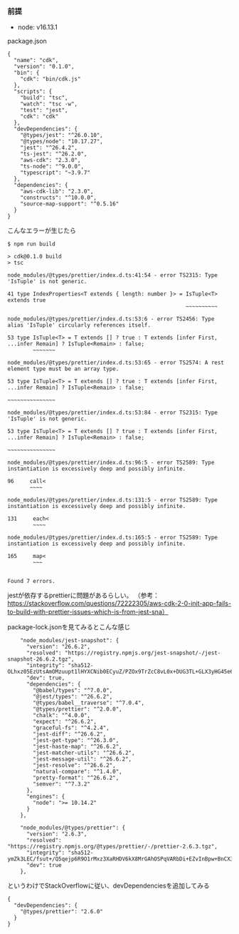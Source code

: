 

### 前提
* node: v16.13.1

package.json
```
{
  "name": "cdk",
  "version": "0.1.0",
  "bin": {
    "cdk": "bin/cdk.js"
  },
  "scripts": {
    "build": "tsc",
    "watch": "tsc -w",
    "test": "jest",
    "cdk": "cdk"
  },
  "devDependencies": {
    "@types/jest": "^26.0.10",
    "@types/node": "10.17.27",
    "jest": "^26.4.2",
    "ts-jest": "^26.2.0",
    "aws-cdk": "2.3.0",
    "ts-node": "^9.0.0",
    "typescript": "~3.9.7"
  },
  "dependencies": {
    "aws-cdk-lib": "2.3.0",
    "constructs": "^10.0.0",
    "source-map-support": "^0.5.16"
  }
}
```

こんなエラーが生じたら

```
$ npm run build

> cdk@0.1.0 build
> tsc

node_modules/@types/prettier/index.d.ts:41:54 - error TS2315: Type 'IsTuple' is not generic.

41 type IndexProperties<T extends { length: number }> = IsTuple<T> extends true
                                                        ~~~~~~~~~~

node_modules/@types/prettier/index.d.ts:53:6 - error TS2456: Type alias 'IsTuple' circularly references itself.

53 type IsTuple<T> = T extends [] ? true : T extends [infer First, ...infer Remain] ? IsTuple<Remain> : false;
        ~~~~~~~

node_modules/@types/prettier/index.d.ts:53:65 - error TS2574: A rest element type must be an array type.

53 type IsTuple<T> = T extends [] ? true : T extends [infer First, ...infer Remain] ? IsTuple<Remain> : false;
                                                                   ~~~~~~~~~~~~~~~

node_modules/@types/prettier/index.d.ts:53:84 - error TS2315: Type 'IsTuple' is not generic.

53 type IsTuple<T> = T extends [] ? true : T extends [infer First, ...infer Remain] ? IsTuple<Remain> : false;
                                                                                      ~~~~~~~~~~~~~~~

node_modules/@types/prettier/index.d.ts:96:5 - error TS2589: Type instantiation is excessively deep and possibly infinite.

96     call<
       ~~~~

node_modules/@types/prettier/index.d.ts:131:5 - error TS2589: Type instantiation is excessively deep and possibly infinite.

131     each<
        ~~~~

node_modules/@types/prettier/index.d.ts:165:5 - error TS2589: Type instantiation is excessively deep and possibly infinite.

165     map<
        ~~~


Found 7 errors.
```

jestが依存するprettierに問題があるらしい。
（参考：https://stackoverflow.com/questions/72222305/aws-cdk-2-0-init-app-fails-to-build-with-prettier-issues-which-is-from-jest-sna）

package-lock.jsonを見てみるとこんな感じ

```
    "node_modules/jest-snapshot": {
      "version": "26.6.2",
      "resolved": "https://registry.npmjs.org/jest-snapshot/-/jest-snapshot-26.6.2.tgz",
      "integrity": "sha512-OLhxz05EzUtsAmOMzuupt1lHYXCNib0ECyuZ/PZOx9TrZcC8vL0x+DUG3TL+GLX3yHG45e6YGjIm0XwDc3q3og==",
      "dev": true,
      "dependencies": {
        "@babel/types": "^7.0.0",
        "@jest/types": "^26.6.2",
        "@types/babel__traverse": "^7.0.4",
        "@types/prettier": "^2.0.0",
        "chalk": "^4.0.0",
        "expect": "^26.6.2",
        "graceful-fs": "^4.2.4",
        "jest-diff": "^26.6.2",
        "jest-get-type": "^26.3.0",
        "jest-haste-map": "^26.6.2",
        "jest-matcher-utils": "^26.6.2",
        "jest-message-util": "^26.6.2",
        "jest-resolve": "^26.6.2",
        "natural-compare": "^1.4.0",
        "pretty-format": "^26.6.2",
        "semver": "^7.3.2"
      },
      "engines": {
        "node": ">= 10.14.2"
      }
    },
```

```
    "node_modules/@types/prettier": {
      "version": "2.6.3",
      "resolved": "https://registry.npmjs.org/@types/prettier/-/prettier-2.6.3.tgz",
      "integrity": "sha512-ymZk3LEC/fsut+/Q5qejp6R9O1rMxz3XaRHDV6kX8MrGAhOSPqVARbDi+EZvInBpw+BnCX3TD240byVkOfQsHg==",
      "dev": true
    },
```

というわけでStackOverflowに従い、devDependenciesを追加してみる

```
{
  "devDependencies": {
    "@types/prettier": "2.6.0"
  }
}
```
